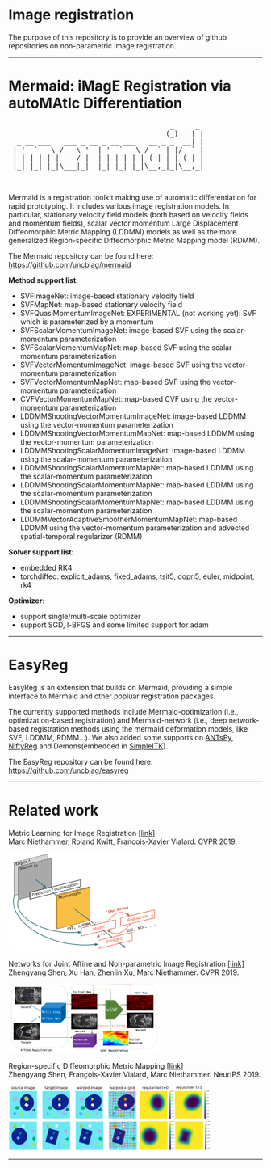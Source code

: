 # Image registration

The purpose of this repository is to provide an overview of github repositories on non-parametric image registration.

<hr>


# Mermaid: iMagE Registration via autoMAtIc Differentiation

<pre>
                                      _     _ 
                                     (_)   | |
  _ __ ___   ___ _ __ _ __ ___   __ _ _  __| |
 | '_ ` _ \ / _ \ '__| '_ ` _ \ / _` | |/ _` |
 | | | | | |  __/ |  | | | | | | (_| | | (_| |
 |_| |_| |_|\___|_|  |_| |_| |_|\__,_|_|\__,_|
                                                                                      
 </pre>                                       

Mermaid is a registration toolkit making use of automatic differentiation for rapid prototyping.
It includes various image registration models. In particular, stationary velocity field models
 (both based on velocity fields and momentum fields), scalar vector momentum Large
  Displacement Diffeomorphic Metric Mapping (LDDMM) models as well as the more generalized Region-specific Diffeomorphic Metric Mapping model (RDMM).


The Mermaid repository can be found here:
https://github.com/uncbiag/mermaid

**Method support list**:
* SVFImageNet: image-based stationary velocity field
* SVFMapNet: map-based stationary velocity field
* SVFQuasiMomentumImageNet: EXPERIMENTAL (not working yet): SVF which is parameterized by a momentum
* SVFScalarMomentumImageNet: image-based SVF using the scalar-momentum parameterization
* SVFScalarMomentumMapNet: map-based SVF using the scalar-momentum parameterization
* SVFVectorMomentumImageNet: image-based SVF using the vector-momentum parameterization
* SVFVectorMomentumMapNet: map-based SVF using the vector-momentum parameterization
* CVFVectorMomentumMapNet: map-based CVF using the vector-momentum parameterization
* LDDMMShootingVectorMomentumImageNet: image-based LDDMM using the vector-momentum parameterization
* LDDMMShootingVectorMomentumMapNet: map-based LDDMM using the vector-momentum parameterization
* LDDMMShootingScalarMomentumImageNet: image-based LDDMM using the scalar-momentum parameterization
* LDDMMShootingScalarMomentumMapNet: map-based LDDMM using the scalar-momentum parameterization
* LDDMMShootingScalarMomentumMapNet: map-based LDDMM using the scalar-momentum parameterization
* LDDMMShootingScalarMomentumMapNet: map-based LDDMM using the scalar-momentum parameterization
* LDDMMVectorAdaptiveSmootherMomentumMapNet: map-based LDDMM using the vector-momentum parameterization and advected spatial-temporal regularizer (RDMM)


**Solver support list**:
* embedded RK4
* torchdiffeq: explicit_adams, fixed_adams, tsit5, dopri5, euler, midpoint, rk4


**Optimizer**:
* support single/multi-scale optimizer
* support SGD, l-BFGS and some limited support for adam

<hr>


# EasyReg

EasyReg is an extension that builds on Mermaid, providing a simple interface to Mermaid and other popluar registration packages.

The currently supported methods include Mermaid-optimization (i.e., optimization-based registration) and Mermaid-network (i.e., deep network-based registration methods using the mermaid deformation models, like SVF, LDDMM, RDMM...).
We also added some supports on [ANTsPy](https://github.com/ANTsX/ANTsPy), [NiftyReg](http://cmictig.cs.ucl.ac.uk/wiki/index.php/NiftyReg) and Demons(embedded in [SimpleITK](http://www.simpleitk.org/SimpleITK/resources/software.html)).

The EasyReg repository can be found here:
https://github.com/uncbiag/easyreg

<hr>


# Related work

Metric Learning for Image Registration [[link]](https://arxiv.org/pdf/1904.09524.pdf)\
Marc Niethammer, Roland Kwitt, Francois-Xavier Vialard. CVPR 2019.

<img src="images/metric_learning.png" alt="metric_learning" width="300"/><br>


Networks for Joint Affine and Non-parametric Image Registration [[link]](https://arxiv.org/pdf/1903.08811.pdf)\
Zhengyang Shen, Xu Han, Zhenlin Xu, Marc Niethammer. CVPR 2019.

<img src="images/avsm.png" alt="avsm" width="300"/><br>


Region-specific Diffeomorphic Metric Mapping [[link]](https://arxiv.org/pdf/1906.00139.pdf)\
Zhengyang Shen, François-Xavier Vialard, Marc Niethammer. NeurIPS 2019.

<img src="images/rdmm.png" alt="rdmm" width=400><br>
<hr>
